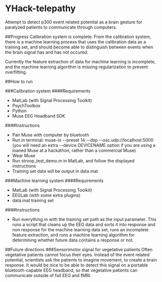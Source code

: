 YHack-telepathy
===============

Attempt to detect p300 event related potential as a brain gesture for paralyzed patients to communicate through computers.

##Progress
Calibration system is complete. From the calibration system, there is a machine learning process that uses the calibration data as a training set, and should become able to distinguish between events when the brain signal has and has not occured.

Currently the feature extraction of data for machine learning is incomplete, and the machine learning algorithm is missing regularization to prevent overfitting.

##How to run

###Calibration system
####Requirements
* MatLab (with Signal Processing Toolkit)
* PsychToolbox
* Python
* Muse EEG Headband SDK

####Instructions
* Pair Muse with computer by bluetooth
* Run in terminal: muse-io --preset 14 --dsp --osc.udp://localhost:5000
  (you will need an extra --device DEVICENAME option if you are using a loaned Muse at a hackathon, rather than a commercial Muse)
* Wear Muse
* Run stroop\_test\_demo.m in MatLab, and follow the displayed instructions
* Training set data will be output in data.mat

###Machine learning system
####Requirements
* MatLab (with Signal Processing Toolkit)
* EEGLab (with some extra plugins)
* data.mat training set

####Instructions
* Run everything.m with the training set path as the input parameter. This runs a script that cleans up the EEG data and sorts it into response and non response for the machine learning data set, runs an incomplete feature extraction, and runs a machine learning algorithm for determining whether future data contains a response or not.

##Future directions
###Sensorimotor signal for vegetative patients
Often vegetative patients cannot focus their eyes. Instead of the event related potential, scientists ask the patients to imagine movement, to create a brain response. It would be nice to be able to detect this signal on a portable bluetooth-capable EEG headband, so that vegetative patients can communicate outside of full EEG and fMRI.
